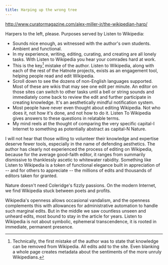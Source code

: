 ```yaml
---
title: Harping up the wrong tree
---
```


http://www.curatormagazine.com/alex-miller-jr/the-wikipedian-harp/

Harpers to the left, please. Purposes served by Listen to Wikipedia:

  * Sounds nice enough, as witnessed with the author's own
    students. Ambient and functional.
  * In my experience, writing, editing, curating, and creating are all
    lonely tasks. With Listen to Wikipedia you hear your comrades hard
    at work.
  * This is the key[^firstmistake] mistake of the author. Listen to
    Wikipedia, along with each of the rest of the Hatnote projects,
    exists as an engagement tool, helping people read and edit Wikipedia.
  * Scroll down to see the dozens of non-English languages
    supported. Most of these are wikis that may see one edit per
    minute. An editor on those sites can switch to other tasks until a
    bell or string sounds and immediately come back to review the edit
    and further participate in creating knowledge. It's an
    aesthetically mindful notification system.
  * Most people have never even thought about editing Wikipedia. Not
    who does it, not how it's done, and not how to do it. Listen To
    Wikipedia gives answers to these questions in relatable terms.
  * My mind reels at the thought of comparing the very specific
    capital-I Internet to something as potentially abstract as
    capital-N Nature.

I will not hear that those willing to volunteer their knowledge and
expertise deserve fewer tools, especially in the name of defending
aesthetics. The author has clearly not experienced the process of
editing on Wikipedia, because for the average good-faith editor, it
ranges from summarily dismissive to thanklessly ascetic to whitewater
rabidity. Something like Listen to Wikipedia is a token of
functional elegance built in appreciation of -- and for others to
appreciate -- the millions of edits and thousands of editors taken for
granted.

Nature doesn't need Coleridge's fizzly passions. On the modern
Internet, we find Wikipedia stuck between poets and profits.

Wikipedia's openness allows occasional vandalism, and the openness
complements this with allowances for administrative automation to
handle such marginal edits. But in the middle we saw countless unseen
and unheard edits, most bound to stay in the article for years. Listen
to Wikipedia is not about symbolic, ephemeral transcendence, it is
rooted in immediate, permanent presence.

[^firstmistake]: Technically, the first mistake of the author was to
  state that knowledge can be removed from Wikipedia. All edits add to
  the site. Even blanking a whole page creates metadata about the
  sentiments of the more unruly Wikipedians.


<!-- typo: "it is ultimately eludes" -->
